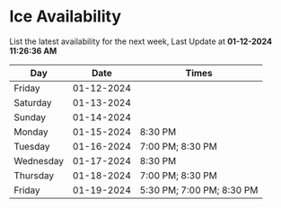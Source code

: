 # Ice Availability

List the latest availability for the next week, Last Update at **01-12-2024 11:26:36 AM**

| Day         | Date        | Times       |
| ----------- | ----------- | ----------- |
|Friday|01-12-2024||
|Saturday|01-13-2024||
|Sunday|01-14-2024||
|Monday|01-15-2024|8:30 PM|
|Tuesday|01-16-2024|7:00 PM; 8:30 PM|
|Wednesday|01-17-2024|8:30 PM|
|Thursday|01-18-2024|7:00 PM; 8:30 PM|
|Friday|01-19-2024|5:30 PM; 7:00 PM; 8:30 PM|
